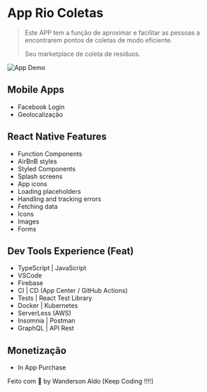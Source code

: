 # App Rio Coletas

> Este APP tem a função de aproximar e facilitar as pessoas a encontrarem
> pontos de coletas de modo eficiente.
>
> Seu marketplace de coleta de resíduos.

![App Demo](/src/assets/app-anime.gif "App Demo")

## Mobile Apps

+ Facebook Login
+ Geolocalização

## React Native Features

+ Function Components
+ AirBnB styles
+ Styled Components
+ Splash screens
+ App icons
+ Loading placeholders
+ Handling and tracking errors
+ Fetching data
+ Icons
+ Images
+ Forms

## Dev Tools Experience (Feat)

+ TypeScript | JavaScript
+ VSCode
+ Firebase
+ CI | CD (App Center / GitHub Actions)
+ Tests | React Test Library
+ Docker | Kubernetes
+ ServerLess (AWS)
+ Insomnia | Postman
+ GraphQL | API Rest

## Monetização

+ In App Purchase

Feito com 💖 by Wanderson Aldo [Keep Coding !!!!]
